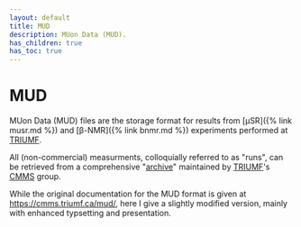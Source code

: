 ```yaml
---
layout: default
title: MUD
description: MUon Data (MUD).
has_children: true
has_toc: true
---
```


# MUD

MUon Data (MUD) files are the storage format for results from
[µSR]({% link musr.md %}) and [β-NMR]({% link bnmr.md %})
experiments performed at [TRIUMF].

All (non-commercial) measurments,
colloquially referred to as "runs",
can be retrieved from a comprehensive "[archive]"
maintained by [TRIUMF]'s [CMMS] group.

While the original documentation for the MUD format is given at
<https://cmms.triumf.ca/mud/>,
here I give a slightly modified version,
mainly with enhanced typsetting and presentation.

[CMMS]: https://cmms.triumf.ca/
[archive]: https://cmms.triumf.ca/mud/runSel.html
[TRIUMF]: https://www.triumf.ca/
